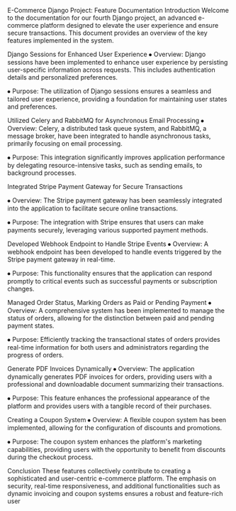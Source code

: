 E-Commerce Django Project: Feature Documentation
 Introduction 
Welcome to the documentation for our fourth Django project, an advanced e-commerce platform designed to elevate the user experience and ensure secure transactions. This document provides an overview of the key features implemented in the system.

Django Sessions for Enhanced User Experience
⦁	Overview: Django sessions have been implemented to enhance user experience by persisting user-specific information across requests. This includes authentication details and personalized preferences.

⦁	Purpose: The utilization of Django sessions ensures a seamless and tailored user experience, providing a foundation for maintaining user states and preferences.

Utilized Celery and RabbitMQ for Asynchronous Email Processing
⦁	Overview: Celery, a distributed task queue system, and RabbitMQ, a message broker, have been integrated to handle asynchronous tasks, primarily focusing on email processing.

⦁	Purpose: This integration significantly improves application performance by delegating resource-intensive tasks, such as sending emails, to background processes.

Integrated Stripe Payment Gateway for Secure Transactions

⦁	Overview: The Stripe payment gateway has been seamlessly integrated into the application to facilitate secure online transactions.

⦁	Purpose: The integration with Stripe ensures that users can make payments securely, leveraging various supported payment methods.

Developed Webhook Endpoint to Handle Stripe Events
⦁	Overview: A webhook endpoint has been developed to handle events triggered by the Stripe payment gateway in real-time.

⦁	Purpose: This functionality ensures that the application can respond promptly to critical events such as successful payments or subscription changes.

Managed Order Status, Marking Orders as Paid or Pending Payment
⦁	Overview: A comprehensive system has been implemented to manage the status of orders, allowing for the distinction between paid and pending payment states.

⦁	Purpose: Efficiently tracking the transactional states of orders provides real-time information for both users and administrators regarding the progress of orders.

Generate PDF Invoices Dynamically
⦁	Overview: The application dynamically generates PDF invoices for orders, providing users with a professional and downloadable document summarizing their transactions.

⦁	Purpose: This feature enhances the professional appearance of the platform and provides users with a tangible record of their purchases.

Creating a Coupon System
⦁	Overview: A flexible coupon system has been implemented, allowing for the configuration of discounts and promotions.

⦁	Purpose: The coupon system enhances the platform's marketing capabilities, providing users with the opportunity to benefit from discounts during the checkout process.

Conclusion
These features collectively contribute to creating a sophisticated and user-centric e-commerce platform. The emphasis on security, real-time responsiveness, and additional functionalities such as dynamic invoicing and coupon systems ensures a robust and feature-rich user
